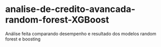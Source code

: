 # analise-de-credito-avancada-random-forest-XGBoost

Análise feita comparando desempenho e resultado dos modelos random forest e boosting
